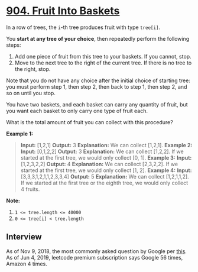 # [904. Fruit Into Baskets](https://leetcode.com/problems/fruit-into-baskets/)

In a row of trees, the `i`-th tree produces fruit with type `tree[i]`.

You **start at any tree of your choice**, then repeatedly perform the following steps:

1. Add one piece of fruit from this tree to your baskets.  If you cannot, stop.
2. Move to the next tree to the right of the current tree.  If there is no tree to the right, stop.

Note that you do not have any choice after the initial choice of starting tree: you must perform step 1, then step 2, then back to step 1, then step 2, and so on until you stop.

You have two baskets, and each basket can carry any quantity of fruit, but you want each basket to only carry one type of fruit each.

What is the total amount of fruit you can collect with this procedure?


**Example 1:**
> **Input:** [1,2,1]
> **Output:** 3
> **Explanation:** We can collect [1,2,1].
**Example 2:**
> **Input:** [0,1,2,2]
> **Output:** 3
> **Explanation:** We can collect [1,2,2].
> If we started at the first tree, we would only collect [0, 1].
**Example 3:**
> **Input:** [1,2,3,2,2]
> **Output:** 4
> **Explanation:** We can collect [2,3,2,2].
> If we started at the first tree, we would only collect [1, 2].
**Example 4:**
> **Input:** [3,3,3,1,2,1,1,2,3,3,4]
> **Output:** 5
> **Explanation:** We can collect [1,2,1,1,2].
> If we started at the first tree or the eighth tree, we would only collect 4 fruits.

**Note:**
1. `1 <= tree.length <= 40000`
2. `0 <= tree[i] < tree.length`

## Interview
As of Nov 9, 2018, the most commonly asked question by Google per [this](https://www.youtube.com/watch?v=za2YuucS0tw).
As of Jun 4, 2019, leetcode premium subscription says Google 56 times, Amazon 4 times.